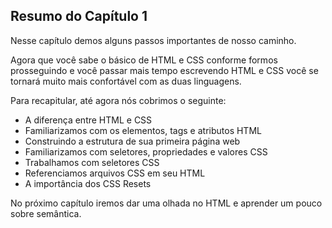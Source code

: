 ## Resumo do Capítulo 1

Nesse capítulo demos alguns passos importantes de nosso caminho.

Agora que você sabe o básico de HTML e CSS conforme formos prosseguindo e você passar mais tempo escrevendo HTML e CSS você se tornará muito mais confortável com as duas linguagens.

Para recapitular, até agora nós cobrimos o seguinte:

* A diferença entre HTML e CSS
* Familiarizamos com os elementos, tags e atributos HTML
* Construindo a estrutura de sua primeira página web
* Familiarizamos com seletores, propriedades e valores CSS
* Trabalhamos com seletores CSS
* Referenciamos arquivos CSS em seu HTML
* A importância dos CSS Resets

No próximo capítulo iremos dar uma olhada no HTML e aprender um pouco sobre semântica.
